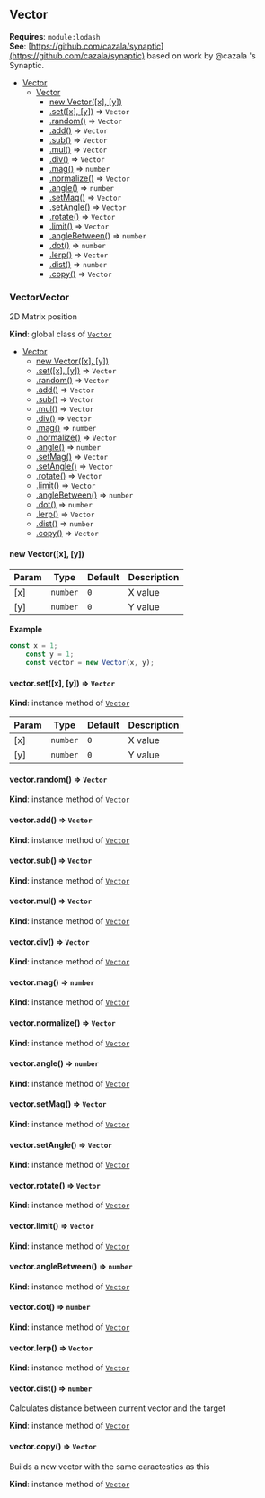<a name="module_Vector"></a>

## Vector
**Requires**: <code>module:lodash</code>  
**See**: [https://github.com/cazala/synaptic](https://github.com/cazala/synaptic) based on work by @cazala 's Synaptic.  

* [Vector](#module_Vector)
    * [Vector](#module_Vector..Vector)
        * [new Vector([x], [y])](#new_module_Vector..Vector_new)
        * [.set([x], [y])](#module_Vector..Vector+set) ⇒ <code>Vector</code>
        * [.random()](#module_Vector..Vector+random) ⇒ <code>Vector</code>
        * [.add()](#module_Vector..Vector+add) ⇒ <code>Vector</code>
        * [.sub()](#module_Vector..Vector+sub) ⇒ <code>Vector</code>
        * [.mul()](#module_Vector..Vector+mul) ⇒ <code>Vector</code>
        * [.div()](#module_Vector..Vector+div) ⇒ <code>Vector</code>
        * [.mag()](#module_Vector..Vector+mag) ⇒ <code>number</code>
        * [.normalize()](#module_Vector..Vector+normalize) ⇒ <code>Vector</code>
        * [.angle()](#module_Vector..Vector+angle) ⇒ <code>number</code>
        * [.setMag()](#module_Vector..Vector+setMag) ⇒ <code>Vector</code>
        * [.setAngle()](#module_Vector..Vector+setAngle) ⇒ <code>Vector</code>
        * [.rotate()](#module_Vector..Vector+rotate) ⇒ <code>Vector</code>
        * [.limit()](#module_Vector..Vector+limit) ⇒ <code>Vector</code>
        * [.angleBetween()](#module_Vector..Vector+angleBetween) ⇒ <code>number</code>
        * [.dot()](#module_Vector..Vector+dot) ⇒ <code>number</code>
        * [.lerp()](#module_Vector..Vector+lerp) ⇒ <code>Vector</code>
        * [.dist()](#module_Vector..Vector+dist) ⇒ <code>number</code>
        * [.copy()](#module_Vector..Vector+copy) ⇒ <code>Vector</code>

<a name="module_Vector..Vector"></a>

### VectorVector
2D Matrix position

**Kind**: global class of [<code>Vector</code>](#module_Vector)  

* [Vector](#module_Vector..Vector)
    * [new Vector([x], [y])](#new_module_Vector..Vector_new)
    * [.set([x], [y])](#module_Vector..Vector+set) ⇒ <code>Vector</code>
    * [.random()](#module_Vector..Vector+random) ⇒ <code>Vector</code>
    * [.add()](#module_Vector..Vector+add) ⇒ <code>Vector</code>
    * [.sub()](#module_Vector..Vector+sub) ⇒ <code>Vector</code>
    * [.mul()](#module_Vector..Vector+mul) ⇒ <code>Vector</code>
    * [.div()](#module_Vector..Vector+div) ⇒ <code>Vector</code>
    * [.mag()](#module_Vector..Vector+mag) ⇒ <code>number</code>
    * [.normalize()](#module_Vector..Vector+normalize) ⇒ <code>Vector</code>
    * [.angle()](#module_Vector..Vector+angle) ⇒ <code>number</code>
    * [.setMag()](#module_Vector..Vector+setMag) ⇒ <code>Vector</code>
    * [.setAngle()](#module_Vector..Vector+setAngle) ⇒ <code>Vector</code>
    * [.rotate()](#module_Vector..Vector+rotate) ⇒ <code>Vector</code>
    * [.limit()](#module_Vector..Vector+limit) ⇒ <code>Vector</code>
    * [.angleBetween()](#module_Vector..Vector+angleBetween) ⇒ <code>number</code>
    * [.dot()](#module_Vector..Vector+dot) ⇒ <code>number</code>
    * [.lerp()](#module_Vector..Vector+lerp) ⇒ <code>Vector</code>
    * [.dist()](#module_Vector..Vector+dist) ⇒ <code>number</code>
    * [.copy()](#module_Vector..Vector+copy) ⇒ <code>Vector</code>

<a name="new_module_Vector..Vector_new"></a>

#### new Vector([x], [y])

| Param | Type | Default | Description |
| --- | --- | --- | --- |
| [x] | <code>number</code> | <code>0</code> | X value |
| [y] | <code>number</code> | <code>0</code> | Y value |

**Example**  
```js
const x = 1;
    const y = 1;
    const vector = new Vector(x, y);
```
<a name="module_Vector..Vector+set"></a>

#### vector.set([x], [y]) ⇒ <code>Vector</code>
**Kind**: instance method of [<code>Vector</code>](#module_Vector..Vector)  

| Param | Type | Default | Description |
| --- | --- | --- | --- |
| [x] | <code>number</code> | <code>0</code> | X value |
| [y] | <code>number</code> | <code>0</code> | Y value |

<a name="module_Vector..Vector+random"></a>

#### vector.random() ⇒ <code>Vector</code>
**Kind**: instance method of [<code>Vector</code>](#module_Vector..Vector)  
<a name="module_Vector..Vector+add"></a>

#### vector.add() ⇒ <code>Vector</code>
**Kind**: instance method of [<code>Vector</code>](#module_Vector..Vector)  
<a name="module_Vector..Vector+sub"></a>

#### vector.sub() ⇒ <code>Vector</code>
**Kind**: instance method of [<code>Vector</code>](#module_Vector..Vector)  
<a name="module_Vector..Vector+mul"></a>

#### vector.mul() ⇒ <code>Vector</code>
**Kind**: instance method of [<code>Vector</code>](#module_Vector..Vector)  
<a name="module_Vector..Vector+div"></a>

#### vector.div() ⇒ <code>Vector</code>
**Kind**: instance method of [<code>Vector</code>](#module_Vector..Vector)  
<a name="module_Vector..Vector+mag"></a>

#### vector.mag() ⇒ <code>number</code>
**Kind**: instance method of [<code>Vector</code>](#module_Vector..Vector)  
<a name="module_Vector..Vector+normalize"></a>

#### vector.normalize() ⇒ <code>Vector</code>
**Kind**: instance method of [<code>Vector</code>](#module_Vector..Vector)  
<a name="module_Vector..Vector+angle"></a>

#### vector.angle() ⇒ <code>number</code>
**Kind**: instance method of [<code>Vector</code>](#module_Vector..Vector)  
<a name="module_Vector..Vector+setMag"></a>

#### vector.setMag() ⇒ <code>Vector</code>
**Kind**: instance method of [<code>Vector</code>](#module_Vector..Vector)  
<a name="module_Vector..Vector+setAngle"></a>

#### vector.setAngle() ⇒ <code>Vector</code>
**Kind**: instance method of [<code>Vector</code>](#module_Vector..Vector)  
<a name="module_Vector..Vector+rotate"></a>

#### vector.rotate() ⇒ <code>Vector</code>
**Kind**: instance method of [<code>Vector</code>](#module_Vector..Vector)  
<a name="module_Vector..Vector+limit"></a>

#### vector.limit() ⇒ <code>Vector</code>
**Kind**: instance method of [<code>Vector</code>](#module_Vector..Vector)  
<a name="module_Vector..Vector+angleBetween"></a>

#### vector.angleBetween() ⇒ <code>number</code>
**Kind**: instance method of [<code>Vector</code>](#module_Vector..Vector)  
<a name="module_Vector..Vector+dot"></a>

#### vector.dot() ⇒ <code>number</code>
**Kind**: instance method of [<code>Vector</code>](#module_Vector..Vector)  
<a name="module_Vector..Vector+lerp"></a>

#### vector.lerp() ⇒ <code>Vector</code>
**Kind**: instance method of [<code>Vector</code>](#module_Vector..Vector)  
<a name="module_Vector..Vector+dist"></a>

#### vector.dist() ⇒ <code>number</code>
Calculates distance between current vector and the target

**Kind**: instance method of [<code>Vector</code>](#module_Vector..Vector)  
<a name="module_Vector..Vector+copy"></a>

#### vector.copy() ⇒ <code>Vector</code>
Builds a new vector with the same caractestics as this

**Kind**: instance method of [<code>Vector</code>](#module_Vector..Vector)  
